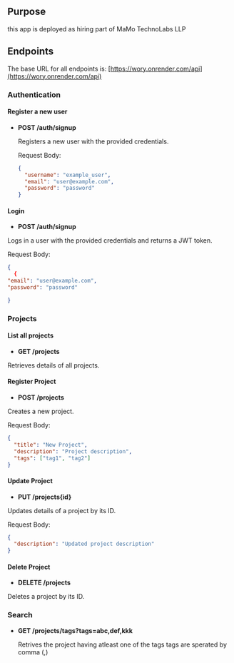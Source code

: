 ## Purpose
this app is deployed as hiring part of MaMo TechnoLabs LLP 

## Endpoints

The base URL for all endpoints is: [https://wory.onrender.com/api](https://wory.onrender.com/api)

### Authentication

#### Register a new user

- **POST /auth/signup**

  Registers a new user with the provided credentials.

  Request Body:

  ```json
  {
    "username": "example_user",
    "email": "user@example.com",
    "password": "password"
  }
  ```

#### Login

- **POST /auth/signup**

Logs in a user with the provided credentials and returns a JWT token.

Request Body:

```json
{
  {
"email": "user@example.com",
"password": "password"

}
```

### Projects

#### List all projects

- **GET /projects**

Retrieves details of all projects.

#### Register Project

- **POST /projects**

Creates a new project.

Request Body:

```json
{
  "title": "New Project",
  "description": "Project description",
  "tags": ["tag1", "tag2"]
}
```

#### Update Project

- **PUT /projects{id}**

Updates details of a project by its ID.

Request Body:

```json
{
  "description": "Updated project description"
}
```

#### Delete Project

- **DELETE /projects**

Deletes a project by its ID.

### Search

- **GET /projects/tags?tags=abc,def,kkk**

  Retrives the project having atleast one of the tags
  tags are sperated by comma (,)
